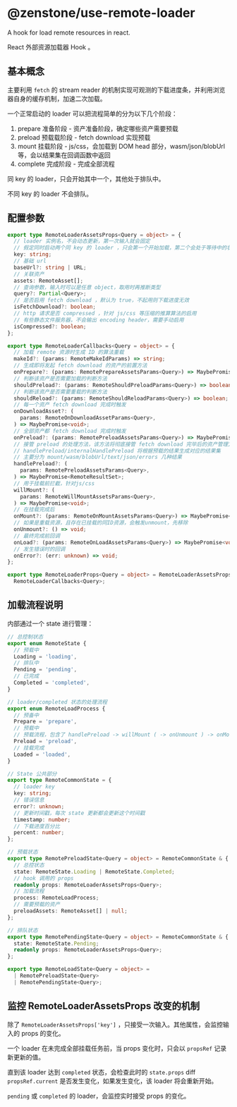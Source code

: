 # @zenstone/use-remote-loader

A hook for load remote resources in react.

React 外部资源加载器 Hook 。

## 基本概念

主要利用 `fetch` 的 stream reader 的机制实现可观测的下载进度条，并利用浏览器自身的缓存机制，加速二次加载。

一个正常启动的 loader 可以把流程简单的分为以下几个阶段：

1. prepare 准备阶段 - 资产准备阶段，确定哪些资产需要预载
2. preload 预载载阶段 - fetch download 实现预载
3. mount 挂载阶段 - js/css，会加载到 DOM head 部分，wasm/json/blobUrl
   等，会以结果集在回调函数中返回
4. complete 完成阶段 - 完成全部流程

同 key 的 loader，只会开始其中一个，其他处于排队中。

不同 key 的 loader 不会排队。

## 配置参数

```ts
export type RemoteLoaderAssetsProps<Query = object> = {
  // loader 实例名，不会动态更新，第一次输入就会固定
  // 假定同时启动两个同 key 的 loader ，只会第一个开始加载，第二个会处于等待中的状态，更多的同理。
  key: string;
  // 基础 url
  baseUrl?: string | URL;
  // 关联资产
  assets: RemoteAsset[];
  // 查询参数，输入时可以是任意 object，取用时再推断类型
  query?: Partial<Query>;
  // 是否启用 fetch download ，默认为 true，不起用则下载进度无效
  isFetchDownload?: boolean;
  // http 请求是否 compressed ，针对 js/css 等压缩的推算算法的启用
  // 有些静态文件服务器，不会输出 encoding header，需要手动启用
  isCompressed?: boolean;
};

export type RemoteLoaderCallbacks<Query = object> = {
  // 加载 remote 资源时生成 ID 的算法重载
  makeId?: (params: RemoteMakeIdParams) => string;
  // 生成即将发起 fetch download 的资产的前置方法
  onPrepare?: (params: RemotePrepareAssetsParams<Query>) => MaybePromise<void>;
  // 判断该资产是否需要加载的判断方法
  shouldPreload?: (params: RemoteShouldPreloadParams<Query>) => boolean;
  // 判断该资产是否需要重载的判断方法
  shouldReload?: (params: RemoteShouldReloadParams<Query>) => boolean;
  // 每一个资产 fetch download 完成时触发
  onDownloadAsset?: (
    params: RemoteOnDownloadAssetParams<Query>,
  ) => MaybePromise<void>;
  // 全部资产都 fetch download 完成时触发
  onPreload?: (params: RemotePreloadAssetsParams<Query>) => MaybePromise<void>;
  // 接管 preload 的处理方法，该方法将彻底接管 fetch download 完毕后的资产管理方法
  // handlePreload/internalHandlePreload 将根据预载的结果生成对应的结果集
  // 主要分为 mount/wasm/blobUrl/text/json/errors 几种结果
  handlePreload?: (
    params: RemotePreloadAssetsParams<Query>,
  ) => MaybePromise<RemoteResultSet>;
  // 用于挂载前拦截，针对js/css
  willMount?: (
    params: RemoteWillMountAssetsParams<Query>,
  ) => MaybePromise<void>;
  // 在挂载完成后
  onMount?: (params: RemoteOnMountAssetsParams<Query>) => MaybePromise<void>;
  // 如果是重载资源，且存在已挂载的同ID资源，会触发unmount，先移除
  onUnmount?: () => void;
  // 最终完成前回调
  onLoad?: (params: RemoteOnLoadAssetsParams<Query>) => MaybePromise<void>;
  // 发生错误时的回调
  onError?: (err: unknown) => void;
};

export type RemoteLoaderProps<Query = object> = RemoteLoaderAssetsProps<Query> &
  RemoteLoaderCallbacks<Query>;
```

## 加载流程说明

内部通过一个 state 进行管理：

```ts
// 总控制状态
export enum RemoteState {
  // 预载中
  Loading = 'loading',
  // 排队中
  Pending = 'pending',
  // 已完成
  Completed = 'completed',
}

// loader/completed 状态的处理流程
export enum RemoteLoadProcess {
  // 预备中
  Prepare = 'prepare',
  // 预载中
  // 预载流程，包含了 handlePreload -> willMount ( -> onUnmount ) -> onMount
  Preload = 'preload',
  // 挂载完成
  Loaded = 'loaded',
}

// State 公共部分
export type RemoteCommonState = {
  // loader key 
  key: string;
  // 错误信息
  error?: unknown;
  // 更新时间戳，每次 state 更新都会更新这个时间戳
  timestamp: number;
  // 下载进度百分比
  percent: number;
};

// 预载状态
export type RemotePreloadState<Query = object> = RemoteCommonState & {
  // 总控状态
  state: RemoteState.Loading | RemoteState.Completed;
  // hook 调用的 props
  readonly props: RemoteLoaderAssetsProps<Query>;
  // 加载流程
  process: RemoteLoadProcess;
  // 需要预载的资产
  preloadAssets: RemoteAsset[] | null;
};

// 排队状态
export type RemotePendingState<Query = object> = RemoteCommonState & {
  state: RemoteState.Pending;
  readonly props: RemoteLoaderAssetsProps<Query>;
};

export type RemoteLoadState<Query = object> =
  | RemotePreloadState<Query>
  | RemotePendingState<Query>;
```

## 监控 RemoteLoaderAssetsProps 改变的机制

除了 `RemoteLoaderAssetsProps['key']` ，只接受一次输入。其他属性，会监控输入的
props 的变化。

一个 loader 在未完成全部挂载任务前，当 props 变化时，只会以 `propsRef` 记录新更新的值。

直到该 loader 达到 `completed` 状态，会检查此时的 `state.props` diff
`propsRef.current` 是否发生变化，如果发生变化，该 loader 将会重新开始。

`pending` 或 `completed` 的 loader，会监控实时接受 props 的变化。
